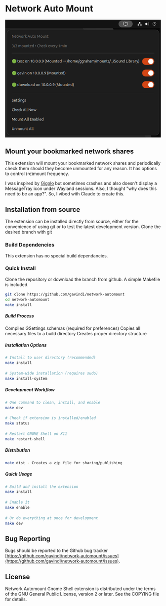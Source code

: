 # Network Auto Mount
![screenshot](https://github.com/gavindi/network-automount/blob/master/media/NetworkautomountScreenshot.png)

## Mount your bookmarked network shares
This extension will mount your bookmarked network shares and periodically check them should they become unmounted for any reason.  It has options to control (re)mount frequency.

I was inspired by [Gigolo](https://docs.xfce.org/apps/gigolo/start) but sometimes crashes and also doesn't display a MessageTray icon under Wayland sessions.  Also, I thought "why does this need to be an app?".  So, I vibed with Claude to create this.

## Installation from source

The extension can be installed directly from source, either for the convenience of using git or to test the latest development version. Clone the desired branch with git

### Build Dependencies

This extension has no special build dependancies.

### Quick Install

Clone the repository or download the branch from github. A simple Makefile is included.

```bash
git clone https://github.com/gavindi/network-automount
cd network-automount
make install
```

##### Build Process

Compiles GSettings schemas (required for preferences)
Copies all necessary files to a build directory
Creates proper directory structure

##### Installation Options

```bash
# Install to user directory (recommended)
make install

# System-wide installation (requires sudo)
make install-system
```
##### Development Workflow

```bash
# One command to clean, install, and enable
make dev

# Check if extension is installed/enabled
make status

# Restart GNOME Shell on X11
make restart-shell
```
##### Distribution

```bash
make dist - Creates a zip file for sharing/publishing
```

##### Quick Usage

```bash
# Build and install the extension
make install

# Enable it
make enable

# Or do everything at once for development
make dev
```

## Bug Reporting

Bugs should be reported to the Github bug tracker [https://github.com/gavindi/network-automount/issues](https://github.com/gavindi/network-automount/issues).

## License
Network Automount Gnome Shell extension is distributed under the terms of the GNU General Public License, version 2 or later. See the COPYING file for details.